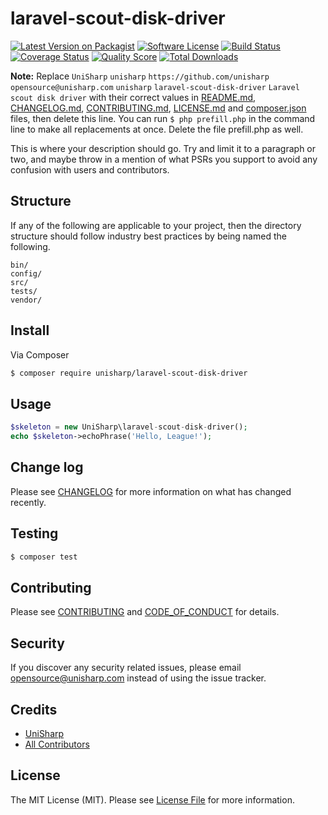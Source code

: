 # laravel-scout-disk-driver

[![Latest Version on Packagist][ico-version]][link-packagist]
[![Software License][ico-license]](LICENSE.md)
[![Build Status][ico-travis]][link-travis]
[![Coverage Status][ico-scrutinizer]][link-scrutinizer]
[![Quality Score][ico-code-quality]][link-code-quality]
[![Total Downloads][ico-downloads]][link-downloads]

**Note:** Replace ```UniSharp``` ```unisharp``` ```https://github.com/unisharp``` ```opensource@unisharp.com``` ```unisharp``` ```laravel-scout-disk-driver``` ```Laravel scout disk driver``` with their correct values in [README.md](README.md), [CHANGELOG.md](CHANGELOG.md), [CONTRIBUTING.md](CONTRIBUTING.md), [LICENSE.md](LICENSE.md) and [composer.json](composer.json) files, then delete this line. You can run `$ php prefill.php` in the command line to make all replacements at once. Delete the file prefill.php as well.

This is where your description should go. Try and limit it to a paragraph or two, and maybe throw in a mention of what
PSRs you support to avoid any confusion with users and contributors.

## Structure

If any of the following are applicable to your project, then the directory structure should follow industry best practices by being named the following.

```
bin/        
config/
src/
tests/
vendor/
```


## Install

Via Composer

``` bash
$ composer require unisharp/laravel-scout-disk-driver
```

## Usage

``` php
$skeleton = new UniSharp\laravel-scout-disk-driver();
echo $skeleton->echoPhrase('Hello, League!');
```

## Change log

Please see [CHANGELOG](CHANGELOG.md) for more information on what has changed recently.

## Testing

``` bash
$ composer test
```

## Contributing

Please see [CONTRIBUTING](CONTRIBUTING.md) and [CODE_OF_CONDUCT](CODE_OF_CONDUCT.md) for details.

## Security

If you discover any security related issues, please email opensource@unisharp.com instead of using the issue tracker.

## Credits

- [UniSharp][link-author]
- [All Contributors][link-contributors]

## License

The MIT License (MIT). Please see [License File](LICENSE.md) for more information.

[ico-version]: https://img.shields.io/packagist/v/unisharp/laravel-scout-disk-driver.svg?style=flat-square
[ico-license]: https://img.shields.io/badge/license-MIT-brightgreen.svg?style=flat-square
[ico-travis]: https://img.shields.io/travis/unisharp/laravel-scout-disk-driver/master.svg?style=flat-square
[ico-scrutinizer]: https://img.shields.io/scrutinizer/coverage/g/unisharp/laravel-scout-disk-driver.svg?style=flat-square
[ico-code-quality]: https://img.shields.io/scrutinizer/g/unisharp/laravel-scout-disk-driver.svg?style=flat-square
[ico-downloads]: https://img.shields.io/packagist/dt/unisharp/laravel-scout-disk-driver.svg?style=flat-square

[link-packagist]: https://packagist.org/packages/unisharp/laravel-scout-disk-driver
[link-travis]: https://travis-ci.org/unisharp/laravel-scout-disk-driver
[link-scrutinizer]: https://scrutinizer-ci.com/g/unisharp/laravel-scout-disk-driver/code-structure
[link-code-quality]: https://scrutinizer-ci.com/g/unisharp/laravel-scout-disk-driver
[link-downloads]: https://packagist.org/packages/unisharp/laravel-scout-disk-driver
[link-author]: https://github.com/unisharp
[link-contributors]: ../../contributors
